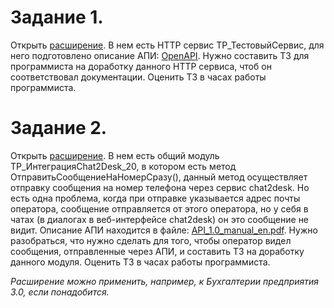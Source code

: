 # Задание 1.
Открыть [расширение](./ТестовоеРасширение.cfe). В нем есть HTTP сервис ТР_ТестовыйСервис, для него подготовлено описание АПИ: [OpenAPI](https://app.swaggerhub.com/apis-docs/vasdmi666/test_task_1/1.0.0). Нужно составить ТЗ для программиста на доработку данного HTTP сервиса, чтоб он соответствовал документации. Оценить ТЗ в часах работы программиста.

# Задание 2.
Открыть [расширение](./ТестовоеРасширение.cfe). В нем есть общий модуль ТР_ИнтеграцияChat2Desk_20, в котором есть метод ОтправитьСообщениеНаНомерСразу(), данный метод осуществляет отправку сообщения на номер телефона через сервис chat2desk. Но есть одна проблема, когда при отправке указывается адрес почты оператора, сообщение отправляется от этого оператора, но у себя в чатах (в диалогах в веб-интерфейсе chat2desk) он это сообщение не видит. Описание АПИ находится в файле: [API_1.0_manual_en.pdf](./API_1.0_manual_en.pdf). Нужно разобраться, что нужно сделать для того, чтобы оператор видел сообщения, отправленные через АПИ, и составить ТЗ на доработку данного модуля. Оценить ТЗ в часах работы программиста.

*Расширение можно применить, например, к Бухгалтерии предприятия 3.0, если понадобится.*